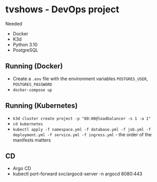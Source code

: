 # tvshows - DevOps project


Needed
- Docker
- K3d
- Python 3.10
- PostgreSQL

## Running (Docker)

- Create a `.env` file with the environment variables `POSTGRES_USER`, `POSTGRES_PASSWORD`
- `docker-compose up`

## Running (Kubernetes)

- `k3d cluster create project -p "80:80@loadbalancer -s 1 -a 1"`
- `cd kubernetes`
- `kubectl apply -f namespace.yml -f database.yml -f job.yml -f deployment.yml -f service.yml -f ingress.yml` - the order of the manifests matters

## CD

- Argo CD
- kubectl port-forward svc/argocd-server -n argocd 8080:443
